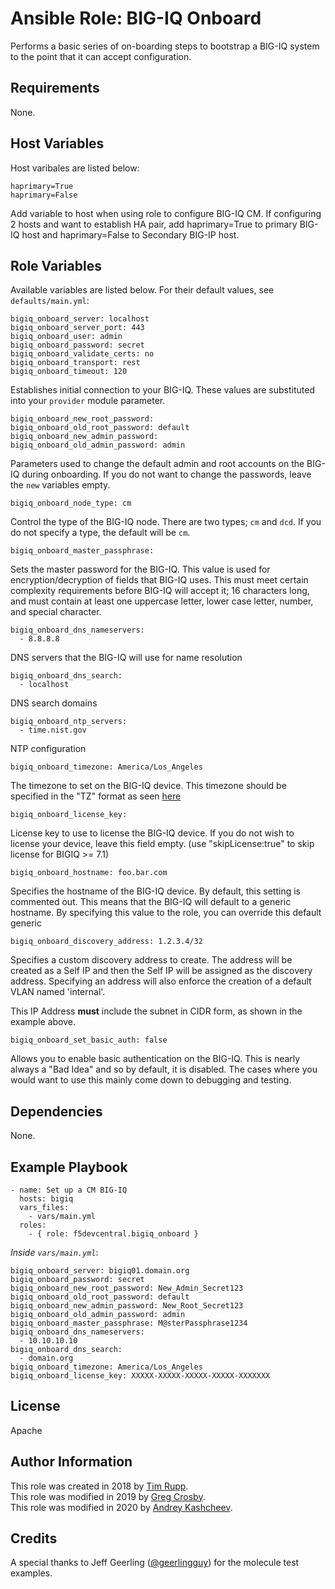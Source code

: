 # Ansible Role: BIG-IQ Onboard

Performs a basic series of on-boarding steps to bootstrap a BIG-IQ system
to the point that it can accept configuration.

## Requirements

None.

## Host Variables

Host varibales are listed below:

    haprimary=True
    haprimary=False

Add variable to host when using role to configure BIG-IQ CM. If configuring 2 hosts and want 
to establish HA pair, add haprimary=True to primary BIG-IQ host and haprimary=False
to Secondary BIG-IP host.

## Role Variables

Available variables are listed below. For their default values, see `defaults/main.yml`:

    bigiq_onboard_server: localhost
    bigiq_onboard_server_port: 443
    bigiq_onboard_user: admin
    bigiq_onboard_password: secret
    bigiq_onboard_validate_certs: no
    bigiq_onboard_transport: rest
    bigiq_onboard_timeout: 120

Establishes initial connection to your BIG-IQ. These values are substituted into
your ``provider`` module parameter.

    bigiq_onboard_new_root_password:
    bigiq_onboard_old_root_password: default
    bigiq_onboard_new_admin_password:
    bigiq_onboard_old_admin_password: admin

Parameters used to change the default admin and root accounts on the BIG-IQ during
onboarding. If you do not want to change the passwords, leave the ``new`` variables
empty.

    bigiq_onboard_node_type: cm

Control the type of the BIG-IQ node. There are two types; ``cm`` and ``dcd``. If you
do not specify a type, the default will be ``cm``.

    bigiq_onboard_master_passphrase:

Sets the master password for the BIG-IQ. This value is used for encryption/decryption
of fields that BIG-IQ uses. This must meet certain complexity requirements before
BIG-IQ will accept it; 16 characters long, and must contain at least one uppercase
letter, lower case letter, number, and special character.

    bigiq_onboard_dns_nameservers:
      - 8.8.8.8

DNS servers that the BIG-IQ will use for name resolution

    bigiq_onboard_dns_search:
      - localhost

DNS search domains

    bigiq_onboard_ntp_servers:
      - time.nist.gov

NTP configuration

    bigiq_onboard_timezone: America/Los_Angeles

The timezone to set on the BIG-IQ device. This timezone should be specified in the
"TZ" format as seen [here](https://en.wikipedia.org/wiki/List_of_tz_database_time_zones)

    bigiq_onboard_license_key:

License key to use to license the BIG-IQ device. If you do not wish to license your
device, leave this field empty. (use "skipLicense:true" to skip license for BIGIQ >= 7.1)

    bigiq_onboard_hostname: foo.bar.com

Specifies the hostname of the BIG-IQ device. By default, this setting is commented out.
This means that the BIG-IQ will default to a generic hostname. By specifying this value
to the role, you can override this default generic

    bigiq_onboard_discovery_address: 1.2.3.4/32

Specifies a custom discovery address to create. The address will be created as a Self IP
and then the Self IP will be assigned as the discovery address. Specifying an address
will also enforce the creation of a default VLAN named 'internal'.

This IP Address **must** include the subnet in CIDR form, as shown in the example above.

    bigiq_onboard_set_basic_auth: false

Allows you to enable basic authentication on the BIG-IQ. This is nearly always a "Bad Idea"
and so by default, it is disabled. The cases where you would want to use this mainly come
down to debugging and testing.

## Dependencies

None.

## Example Playbook

    - name: Set up a CM BIG-IQ
      hosts: bigiq
      vars_files:
        - vars/main.yml
      roles:
        - { role: f5devcentral.bigiq_onboard }

*Inside `vars/main.yml`*:

    bigiq_onboard_server: bigiq01.domain.org
    bigiq_onboard_password: secret
    bigiq_onboard_new_root_password: New_Admin_Secret123
    bigiq_onboard_old_root_password: default
    bigiq_onboard_new_admin_password: New_Root_Secret123
    bigiq_onboard_old_admin_password: admin
    bigiq_onboard_master_passphrase: M@sterPassphrase1234
    bigiq_onboard_dns_nameservers:
      - 10.10.10.10
    bigiq_onboard_dns_search:
      - domain.org
    bigiq_onboard_timezone: America/Los_Angeles
    bigiq_onboard_license_key: XXXXX-XXXXX-XXXXX-XXXXX-XXXXXXX

## License

Apache

## Author Information

This role was created in 2018 by [Tim Rupp](https://github.com/caphrim007).<br>
This role was modified in 2019 by [Greg Crosby](https://github.com/crosbygw).<br>
This role was modified in 2020 by [Andrey Kashcheev](https://github.com/andreykashcheev).<br>

## Credits

A special thanks to Jeff Geerling ([@geerlingguy](https://github.com/geerlingguy)) for the
molecule test examples.

